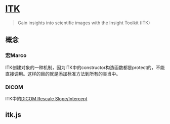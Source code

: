 # [ITK](https://itk.org/)
> Gain insights into scientific images with the Insight Toolkit (ITK)

## 概念

### 宏Marco
ITK创建对象的一种机制，因为ITK中的constructor构造函数都是protect的，不能直接调用。这样的目的就是添加标准方法到所有的类当中。

### DICOM
ITK中的[DICOM Rescale Slope/Intercept](https://docs.itk.org/en/latest/learn/dicom.html)

## itk.js
